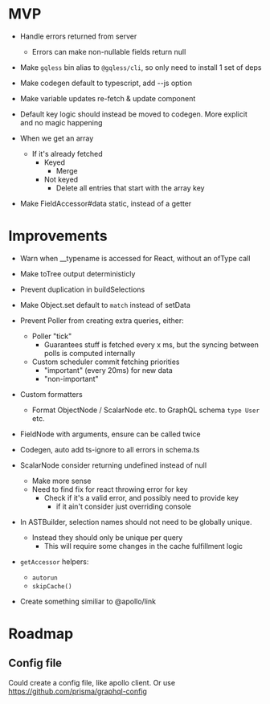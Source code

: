 # MVP

- Handle errors returned from server

  - Errors can make non-nullable fields return null

- Make `gqless` bin alias to `@gqless/cli`, so only need to install 1 set of deps
- Make codegen default to typescript, add --js option
- Make variable updates re-fetch & update component
- Default key logic should instead be moved to codegen. More explicit and no magic happening

- When we get an array

  - If it's already fetched
    - Keyed
      - Merge
    - Not keyed
      - Delete all entries that start with the array key

- Make FieldAccessor#data static, instead of a getter

# Improvements

- Warn when \_\_typename is accessed for React, without an ofType call
- Make toTree output deterministicly
- Prevent duplication in buildSelections
- Make Object.set default to `match` instead of setData

- Prevent Poller from creating extra queries, either:

  - Poller "tick"
    - Guarantees stuff is fetched every x ms, but the syncing between polls is computed internally
  - Custom scheduler commit fetching priorities
    - "important" (every 20ms) for new data
    - "non-important"

- Custom formatters

  - Format ObjectNode / ScalarNode etc. to GraphQL schema `type User` etc.

- FieldNode with arguments, ensure can be called twice
- Codegen, auto add ts-ignore to all errors in schema.ts
- ScalarNode consider returning undefined instead of null

  - Make more sense
  - Need to find fix for react throwing error for key
    - Check if it's a valid error, and possibly need to provide key
      - if it ain't consider just overriding console

- In ASTBuilder, selection names should not need to be globally unique.

  - Instead they should only be unique per query
    - This will require some changes in the cache fulfillment logic

- `getAccessor` helpers:

  - `autorun`
  - `skipCache()`

- Create something similiar to @apollo/link

# Roadmap

## Config file

Could create a config file, like apollo client. Or use https://github.com/prisma/graphql-config
